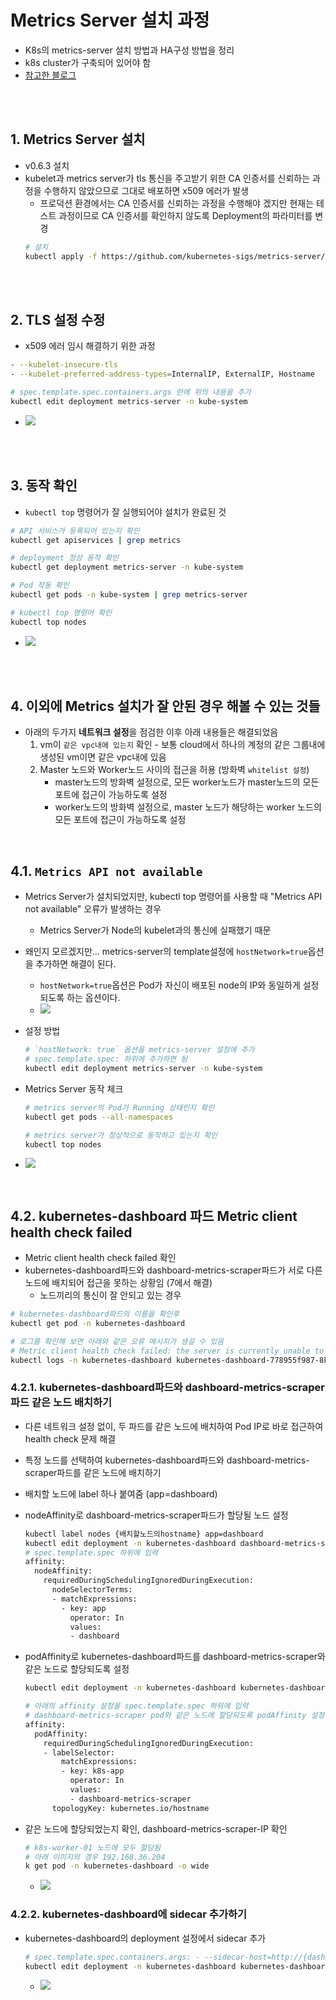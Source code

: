 # Metrics Server 설치 과정
* K8s의 metrics-server 설치 방법과 HA구성 방법을 정리
* k8s cluster가 구축되어 있어야 함
* [참고한 블로그](https://nangman14.tistory.com/81#3.%20Metrics-server%EB%A5%BC%20%EB%8D%94%20%EC%9E%98%20%EC%9D%B4%EC%9A%A9%ED%95%98%EA%B8%B0-1)

<br><br>

## 1. Metrics Server 설치
* v0.6.3 설치
* kubelet과 metrics server가 tls 통신을 주고받기 위한 CA 인증서를 신뢰하는 과정을 수행하지 않았으므로 그대로 배포하면 x509 에러가 발생
  * 프로덕션 환경에서는 CA 인증서를 신뢰하는 과정을 수행해야 겠지만 현재는 테스트 과정이므로 CA 인증서를 확인하지 않도록 Deployment의 파라미터를 변경
  ```sh
  # 설치
  kubectl apply -f https://github.com/kubernetes-sigs/metrics-server/releases/download/v0.6.3/components.yaml
  ```

<br><br>

## 2. TLS 설정 수정
* x509 에러 임시 해결하기 위한 과정
```sh
- --kubelet-insecure-tls
- --kubelet-preferred-address-types=InternalIP, ExternalIP, Hostname
```

```sh
# spec.template.spec.containers.args 란에 위의 내용을 추가
kubectl edit deployment metrics-server -n kube-system
```
* ![](2024-11-29-10-12-28.png)


<br><br>

## 3. 동작 확인
* `kubectl top` 명령어가 잘 실행되어야 설치가 완료된 것
```sh
# API 서비스가 등록되어 있는지 확인
kubectl get apiservices | grep metrics

# deployment 정상 동작 확인
kubectl get deployment metrics-server -n kube-system

# Pod 작동 확인
kubectl get pods -n kube-system | grep metrics-server

# kubectl top 명령어 확인
kubectl top nodes
```
* ![](2024-12-09-20-36-23.png)

<br><br>

## 4. 이외에 Metrics 설치가 잘 안된 경우 해볼 수 있는 것들
* 아래의 두가지 **네트워크 설정**을 점검한 이후 아래 내용들은 해결되었음
  1. vm이 `같은 vpc내에 있는지` 확인 - 보통 cloud에서 하나의 계정의 같은 그룹내에 생성된 vm이면 같은 vpc내에 있음
  2. Master 노드와 Worker노드 사이의 접근을 허용 (방화벽 `whitelist 설정`)
     * master노드의 방화벽 설정으로, 모든 worker노드가 master노드의 모든 포트에 접근이 가능하도록 설정
     * worker노드의 방화벽 설정으로, master 노드가 해당하는 worker 노드의 모든 포트에 접근이 가능하도록 설정

<br>

## 4.1. `Metrics API not available`
* Metrics Server가 설치되었지만, kubectl top 명령어를 사용할 때 "Metrics API not available" 오류가 발생하는 경우
  * Metrics Server가 Node의 kubelet과의 통신에 실패했기 때문

* 왜인지 모르겠지만... metrics-server의 template설정에 `hostNetwork=true`옵션을 추가하면 해결이 된다. 
  * `hostNetwork=true`옵션은 Pod가 자신이 배포된 node의 IP와 동일하게 설정되도록 하는 옵션이다.
  * ![](2024-12-10-23-18-29.png)
* 설정 방법
  ```sh
  # `hostNetwork: true` 옵션을 metrics-server 설정에 추가
  # spec.template.spec: 하위에 추가하면 됨
  kubectl edit deployment metrics-server -n kube-system
  ```
* Metrics Server 동작 체크
  ```sh
  # metrics server의 Pod가 Running 상태인지 확인
  kubectl get pods --all-namespaces
  ```

  ```sh
  # metrics server가 정상적으로 동작하고 있는지 확인
  kubectl top nodes
  ```
* ![](2024-12-10-23-23-14.png)


<br>

## 4.2. kubernetes-dashboard 파드 Metric client health check failed
* Metric client health check failed 확인
* kubernetes-dashboard파드와 dashboard-metrics-scraper파드가 서로 다른 노드에 배치되어 접근을 못하는 상황임 (7에서 해결)
  * 노드끼리의 통신이 잘 안되고 있는 경우
```sh
# kubernetes-dashboard파드의 이름을 확인후
kubectl get pod -n kubernetes-dashboard

# 로그를 확인해 보면 아래와 같은 오류 메시지가 생길 수 있음
# Metric client health check failed: the server is currently unable to handle the request (get services dashboard-metrics-scraper). Retrying in 30 seconds.
kubectl logs -n kubernetes-dashboard kubernetes-dashboard-778955f987-8kb47
```

### 4.2.1. kubernetes-dashboard파드와 dashboard-metrics-scraper파드 같은 노드 배치하기
* 다른 네트워크 설정 없이, 두 파드를 같은 노드에 배치하여 Pod IP로 바로 접근하여 health check 문제 해결
* 특정 노드를 선택하여 kubernetes-dashboard파드와 dashboard-metrics-scraper파드를 같은 노드에 배치하기
* 배치할 노드에 label 하나 붙여줌 (app=dashboard)
* nodeAffinity로 dashboard-metrics-scraper파드가 할당될 노드 설정
  ```sh
  kubectl label nodes {배치할노드의hostname} app=dashboard
  kubectl edit deployment -n kubernetes-dashboard dashboard-metrics-scraper
  # spec.template.spec 하위에 입력
  affinity:
    nodeAffinity:
      requiredDuringSchedulingIgnoredDuringExecution:
        nodeSelectorTerms:
        - matchExpressions:
          - key: app
            operator: In
            values:
            - dashboard
  ```

* podAffinity로 kubernetes-dashboard파드를 dashboard-metrics-scraper와 같은 노드로 할당되도록 설정
  ```sh
  kubectl edit deployment -n kubernetes-dashboard kubernetes-dashboard

  # 아래의 affinity 설정을 spec.template.spec 하위에 입력
  # dashboard-metrics-scraper pod와 같은 노드에 할당되도록 podAffinity 설정
  affinity:
    podAffinity:
      requiredDuringSchedulingIgnoredDuringExecution:
      - labelSelector:
          matchExpressions:
          - key: k8s-app
            operator: In
            values:
            - dashboard-metrics-scraper
        topologyKey: kubernetes.io/hostname
  ```

* 같은 노드에 할당되었는지 확인, dashboard-metrics-scraper-IP 확인
  ```sh
  # k8s-worker-01 노드에 모두 할당됨
  # 아래 이미지의 경우 192.168.36.204
  k get pod -n kubernetes-dashboard -o wide
  ```
  * ![](2024-12-09-20-52-30.png)

### 4.2.2. kubernetes-dashboard에 sidecar 추가하기
* kubernetes-dashboard의 deployment 설정에서 sidecar 추가
  ```sh
  # spec.template.spec.containers.args: - --sidecar-host=http://{dashboard-metrics-scraper-IP}:8000
  kubectl edit deployment -n kubernetes-dashboard kubernetes-dashboard
  ```
  * ![](2024-12-09-21-01-55.png)

